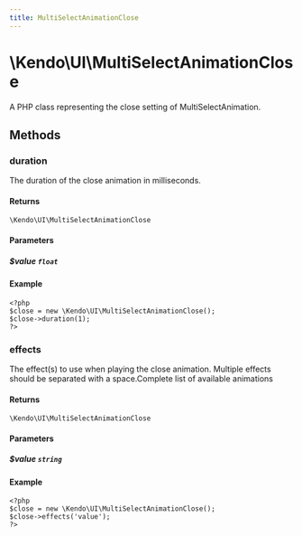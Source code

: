 ```yaml
---
title: MultiSelectAnimationClose
---
```


# \Kendo\UI\MultiSelectAnimationClose

A PHP class representing the close setting of MultiSelectAnimation.


## Methods

### duration
The duration of the close animation in milliseconds.

#### Returns
`\Kendo\UI\MultiSelectAnimationClose`

#### Parameters

##### $value `float`



#### Example 
    <?php
    $close = new \Kendo\UI\MultiSelectAnimationClose();
    $close->duration(1);
    ?>

### effects
The effect(s) to use when playing the close animation. Multiple effects should be separated with a space.Complete list of available animations

#### Returns
`\Kendo\UI\MultiSelectAnimationClose`

#### Parameters

##### $value `string`



#### Example 
    <?php
    $close = new \Kendo\UI\MultiSelectAnimationClose();
    $close->effects('value');
    ?>

